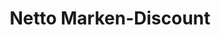 ---
title: "Netto Marken-Discount"
url: /paderborn/netto-marken-discount-jahnstrasse/
shop: Supermarkt
---